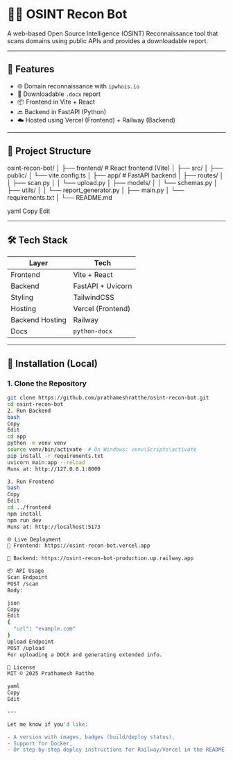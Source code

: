 # 🕵️‍♂️ OSINT Recon Bot

A web-based Open Source Intelligence (OSINT) Reconnaissance tool that scans domains using public APIs and provides a downloadable report.

---

## 🚀 Features

- 🌐 Domain reconnaissance with `ipwhois.io`
- 📄 Downloadable `.docx` report
- 📦 Frontend in Vite + React
- 🔙 Backend in FastAPI (Python)
- ☁️ Hosted using Vercel (Frontend) + Railway (Backend)

---

## 📁 Project Structure

osint-recon-bot/
│
├── frontend/ # React frontend (Vite)
│ ├── src/
│ ├── public/
│ └── vite.config.ts
│
├── app/ # FastAPI backend
│ ├── routes/
│ │ ├── scan.py
│ │ └── upload.py
│ ├── models/
│ │ └── schemas.py
│ ├── utils/
│ │ └── report_generator.py
│ ├── main.py
│ └── requirements.txt
│
└── README.md

yaml
Copy
Edit

---

## 🛠️ Tech Stack

| Layer     | Tech                      |
|-----------|---------------------------|
| Frontend  | Vite + React              |
| Backend   | FastAPI + Uvicorn         |
| Styling   | TailwindCSS               |
| Hosting   | Vercel (Frontend)         |
| Backend Hosting | Railway             |
| Docs      | `python-docx`             |

---

## 🔧 Installation (Local)

### 1. Clone the Repository

```bash
git clone https://github.com/prathameshratthe/osint-recon-bot.git
cd osint-recon-bot
2. Run Backend
bash
Copy
Edit
cd app
python -m venv venv
source venv/bin/activate  # On Windows: venv\Scripts\activate
pip install -r requirements.txt
uvicorn main:app --reload
Runs at: http://127.0.0.1:8000

3. Run Frontend
bash
Copy
Edit
cd ../frontend
npm install
npm run dev
Runs at: http://localhost:5173

🌐 Live Deployment
🔗 Frontend: https://osint-recon-bot.vercel.app

🔗 Backend: https://osint-recon-bot-production.up.railway.app

📦 API Usage
Scan Endpoint
POST /scan
Body:

json
Copy
Edit
{
  "url": "example.com"
}
Upload Endpoint
POST /upload
For uploading a DOCX and generating extended info.

📄 License
MIT © 2025 Prathamesh Ratthe

yaml
Copy
Edit

---

Let me know if you'd like:

- A version with images, badges (build/deploy status),
- Support for Docker,
- Or step-by-step deploy instructions for Railway/Vercel in the README.
